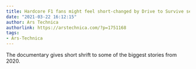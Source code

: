 ```yaml
---
title: Hardcore F1 fans might feel short-changed by Drive to Survive season 3
date: "2021-03-22 16:12:15"
author: Ars Technica
authorlink: https://arstechnica.com/?p=1751168
tags:
- Ars-Technica
---
```

The documentary gives short shrift to some of the biggest stories from 2020.